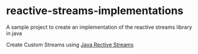 # reactive-streams-implementations
A sample project to create an implementation of the reactive streams library in java


Create Custom Streams using [Java Rective Streams](https://github.com/reactive-streams/reactive-streams-jvm)